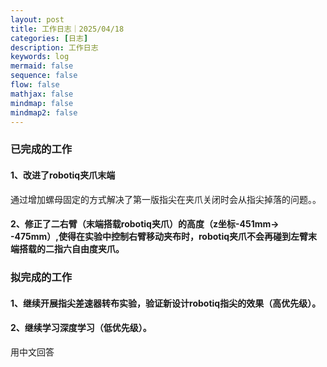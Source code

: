 ```yaml
---
layout: post
title: 工作日志｜2025/04/18
categories: [日志]
description: 工作日志
keywords: log
mermaid: false
sequence: false
flow: false
mathjax: false
mindmap: false
mindmap2: false
---
```

### 已完成的工作

#### 1、改进了robotiq夹爪末端

通过增加螺母固定的方式解决了第一版指尖在夹爪关闭时会从指尖掉落的问题。。

#### 2、修正了二右臂（末端搭载robotiq夹爪）的高度（z坐标-451mm-> -475mm）,使得在实验中控制右臂移动夹布时，robotiq夹爪不会再碰到左臂末端搭载的二指六自由度夹爪。

### 拟完成的工作

#### 1、继续开展指尖差速器转布实验，验证新设计robotiq指尖的效果（高优先级）。

#### 2、继续学习深度学习（低优先级）。

用中文回答